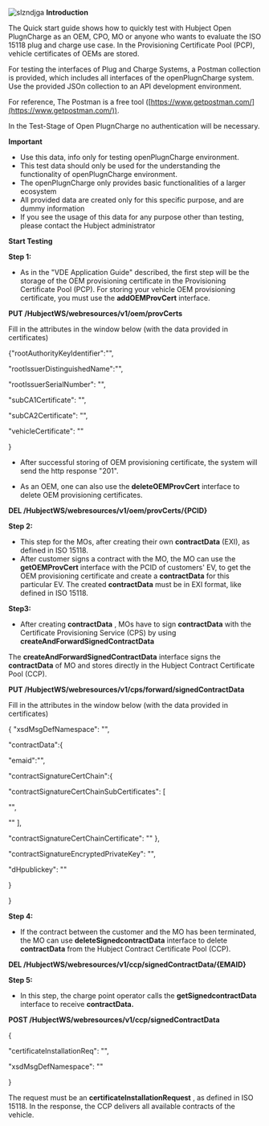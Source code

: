 ![slzndjga](https://user-images.githubusercontent.com/44570304/48204391-02558e00-e36a-11e8-9928-146cc7f08f21.jpeg)
**Introduction**

The Quick start guide shows how to quickly test with Hubject Open PlugnCharge as an OEM, CPO, MO or anyone who wants to evaluate the ISO 15118 plug and charge use case. In the Provisioning Certificate Pool (PCP), vehicle certificates of OEMs are stored.

For testing the interfaces of Plug and Charge Systems, a Postman collection is provided, which includes all interfaces of the openPlugnCharge system. Use the provided JSOn collection to an API development environment.

For reference, The Postman is a free tool ([https://www.getpostman.com/](https://www.getpostman.com/)).

In the Test-Stage of Open PlugnCharge no authentication will be necessary.

**Important**

- Use this data, info only for testing openPlugnCharge environment.
- This test data should only be used for the understanding the functionality of openPlugnCharge environment.
- The openPlugnCharge only provides basic functionalities of a larger ecosystem
- All provided data are created only for this specific purpose, and are dummy information
- If you see the usage of this data for any purpose other than testing, please contact the Hubject administrator

**Start Testing**

**Step 1:**

- As in the &quot;VDE Application Guide&quot; described, the first step will be the storage of the OEM provisioning certificate in the Provisioning Certificate Pool (PCP). For storing your vehicle OEM provisioning certificate, you must use the **addOEMProvCert** interface.

**PUT /HubjectWS/webresources/v1/oem/provCerts**

Fill in the attributes in the window below (with the data provided in certificates)

{&quot;rootAuthorityKeyIdentifier&quot;:&quot;&quot;,

 &quot;rootIssuerDistinguishedName&quot;:&quot;&quot;,

   &quot;rootIssuerSerialNumber&quot;: &quot;&quot;,

   &quot;subCA1Certificate&quot;: &quot;&quot;,

  &quot;subCA2Certificate&quot;: &quot;&quot;,

 &quot;vehicleCertificate&quot;: &quot;&quot;

}

- After successful storing of OEM provisioning certificate, the system will send the http response &quot;201&quot;.

- As an OEM, one can also use the **deleteOEMProvCert** interface to delete OEM provisioning certificates.

**DEL /HubjectWS/webresources/v1/oem/provCerts/{PCID}**





  **Step 2:**

- This step for the MOs, after creating their own **contractData** (EXI), as defined in ISO 15118.
- After customer signs a contract with the MO, the MO can use the **getOEMProvCert** interface with the PCID of customers&#39; EV, to get the OEM provisioning certificate and create a **contractData** for this particular EV. The created **contractData** must be in EXI format, like defined in ISO 15118.



**Step3:**

- After creating **contractData** , MOs have to sign **contractData** with the Certificate Provisioning Service (CPS) by using **createAndForwardSignedContractData**

The **createAndForwardSignedContractData** interface signs the **contractData** of MO and stores directly in the Hubject Contract Certificate Pool (CCP).

**PUT /HubjectWS/webresources/v1/cps/forward/signedContractData**

Fill in the attributes in the window below (with the data provided in certificates)

{ &quot;xsdMsgDefNamespace&quot;: &quot;&quot;,

 &quot;contractData&quot;:{

 &quot;emaid&quot;:&quot;&quot;,

 &quot;contractSignatureCertChain&quot;:{

&quot;contractSignatureCertChainSubCertificates&quot;: [

 &quot;&quot;,

  &quot;&quot;   ],

&quot;contractSignatureCertChainCertificate&quot;: &quot;&quot; },

 &quot;contractSignatureEncryptedPrivateKey&quot;: &quot;&quot;,

&quot;dHpublickey&quot;: &quot;&quot;

 }

}



**Step 4:**

- If the contract between the customer and the MO has been terminated, the MO can use **deleteSignedcontractData** interface to delete **contractData** from the Hubject Contract Certificate Pool (CCP).

**DEL /HubjectWS/webresources/v1/ccp/signedContractData/{EMAID}**

**Step 5:**

- In this step, the charge point operator calls the **getSignedcontractData** interface to receive **contractData.**

**POST /HubjectWS/webresources/v1/ccp/signedContractData**

{

 &quot;certificateInstallationReq&quot;: &quot;&quot;,

&quot;xsdMsgDefNamespace&quot;: &quot;&quot;

}

The request must be an **certificateInstallationRequest** , as defined in ISO 15118. In the response, the CCP delivers all available contracts of the vehicle.
